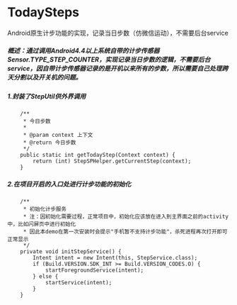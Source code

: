 # TodaySteps
Android原生计步功能的实现，记录当日步数（仿微信运动），不需要后台service
##### 概述：通过调用Android4.4以上系统自带的计步传感器Sensor.TYPE_STEP_COUNTER，实现记录当日步数的逻辑，不需要后台service，因自带计步传感器记录的是开机以来所有的步数，所以需要自己处理跨天分割以及开关机的问题。
##### 1.封装了StepUtil供外界调用
```
    /**
     * 今日步数
     *
     * @param context 上下文
     * @return 今日步数
     */
    public static int getTodayStep(Context context) {
        return (int) StepSPHelper.getCurrentStep(context);
    }
```
##### 2.在项目开启的入口处进行计步功能的初始化
```
    /**
     * 初始化计步服务
     * 注：因初始化需要过程，正常项目中，初始化应该放在进入到主界面之前的activity中，比如闪屏页中进行初始化
     * 因此本demo在第一次安装时会提示"手机暂不支持计步功能"，杀死进程再次打开即可正常显示
     */
    private void initStepService() {
        Intent intent = new Intent(this, StepService.class);
        if (Build.VERSION.SDK_INT >= Build.VERSION_CODES.O) {
            startForegroundService(intent);
        } else {
            startService(intent);
        }
    }
```
